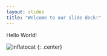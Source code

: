 ```yaml
---
layout: slides
title: "Welcome to our slide deck!"
---
```


Hello World!

![inflatocat](https://octodex.github.com/images/inflatocat.png)
{: .center}
